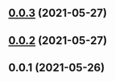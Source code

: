 ## [0.0.3](https://github.com/tyankatsu0105/sebu/compare/v0.0.2...v0.0.3) (2021-05-27)



## [0.0.2](https://github.com/tyankatsu0105/sebu/compare/v0.0.1...v0.0.2) (2021-05-27)



## 0.0.1 (2021-05-26)



